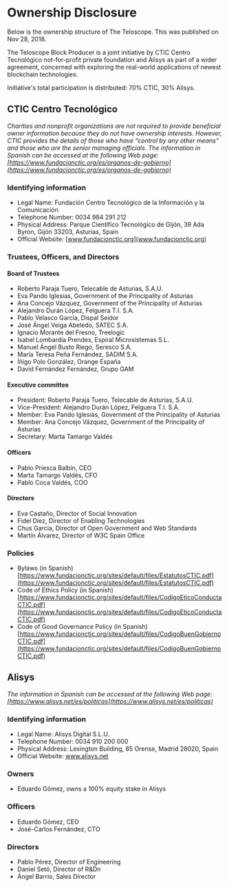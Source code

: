 # Ownership Disclosure

Below is the ownership structure of The Teloscope. This was published on Nov 28, 2018.

The Teloscope Block Producer is a joint initiative by CTIC Centro Tecnológico not-for-profit private foundation and Alisys as part of a wider agreement, concerned with exploring the real-world applications of newest blockchain technologies.

Initiative's total participation is distributed: 70% CTIC, 30% Alisys.

## CTIC Centro Tecnológico

*Charities and nonprofit organizations are not required to provide beneficial owner information because they do not have ownership interests. However, CTIC provides the details of those who have “control by any other means” and those who are the senior managing officials.
The information in Spanish can be accessed at the following Web page: [https://www.fundacionctic.org/es/organos-de-gobierno](https://www.fundacionctic.org/es/organos-de-gobierno)*

### Identifying information

- Legal Name: Fundación Centro Tecnológico de la Información y la Comunicación
- Telephone Number: 0034 984 291 212
- Physical Address: Parque Científico Tecnológico de Gijón, 39 Ada Byron, Gijón 33203, Asturias, Spain
- Official Website: [www.fundacionctic.org](www.fundacionctic.org)

### Trustees, Officers, and Directors

#### Board of Trustees

- Roberto Paraja Tuero, Telecable de Asturias, S.A.U.
- Eva Pando Iglesias, Government of the Principality of Asturias
- Ana Concejo Vázquez, Government of the Principality of Asturias
- Alejandro Durán López, Felguera T.I. S.A.
- Pablo Velasco García, Dispal Seidor
- José Ángel Veiga Abeledo, SATEC S.A.
- Ignacio Morante del Fresno, Treelogic
- Isabel Lombardía Prendes, Espiral Microsistemas S.L.
- Manuel Ángel Busto Riego, Seresco S.A.
- María Teresa Peña Fernández, SADIM S.A.
- Íñigo Polo González, Orange España
- David Fernández Fernández, Grupo GAM

#### Executive committee

- President: Roberto Paraja Tuero, Telecable de Asturias, S.A.U.
- Vice-President: Alejandro Durán López, Felguera T.I. S.A.
- Member: Eva Pando Iglesias, Government of the Principality of Asturias
- Member: Ana Concejo Vázquez, Government of the Principality of Asturias
- Secretary: Marta Tamargo Valdés

#### Officers

- Pablo Priesca Balbín, CEO
- Marta Tamargo Valdés, CFO
- Pablo Coca Valdés, COO

#### Directors

- Eva Castaño, Director of Social Innovation
- Fidel Díez, Director of Enabling Technologies
- Chus García, Director of Open Government and Web Standards
- Martín Álvarez, Director of W3C Spain Office

### Policies

- Bylaws (in Spanish) [https://www.fundacionctic.org/sites/default/files/EstatutosCTIC.pdf](https://www.fundacionctic.org/sites/default/files/EstatutosCTIC.pdf)
- Code of Ethics Policy (in Spanish) [https://www.fundacionctic.org/sites/default/files/CodigoEticoConductaCTIC.pdf](https://www.fundacionctic.org/sites/default/files/CodigoEticoConductaCTIC.pdf)
- Code of Good Governance Policy (in Spanish) [https://www.fundacionctic.org/sites/default/files/CodigoBuenGobiernoCTIC.pdf](https://www.fundacionctic.org/sites/default/files/CodigoBuenGobiernoCTIC.pdf)

## Alisys

*The information in Spanish can be accessed at the following Web page: [https://www.alisys.net/es/politicas](https://www.alisys.net/es/politicas)*

### Identifying information

- Legal Name: Alisys Digital S.L.U.
- Telephone Number: 0034 910 200 000
- Physical Address: Lexington Building, 85 Orense, Madrid 28020, Spain
- Official Website: www.alisys.net

### Owners

- Eduardo Gómez, owns a 100% equity stake in Alisys

### Officers

- Eduardo Gómez, CEO
- José-Carlos Fernández, CTO

### Directors

- Pablo Pérez, Director of Engineering
- Daniel Setó, Director of R&Dn
- Ángel Barrio, Sales Director



